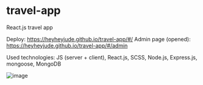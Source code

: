 # travel-app
React.js travel app

Deploy: https://heyheyjude.github.io/travel-app/#/
Admin page (opened): https://heyheyjude.github.io/travel-app/#/admin

Used technologies: JS (server + client), React.js, SCSS, Node.js, Express.js, mongoose, MongoDB

![image](https://user-images.githubusercontent.com/77698343/113623387-f53a4780-9666-11eb-99fb-4c70ef9dc227.png)

